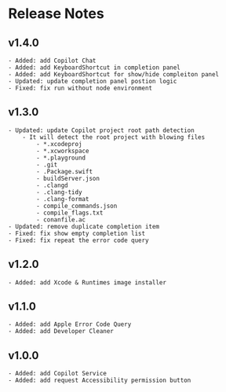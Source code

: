 # Release Notes

## **v1.4.0**

    - Added: add Copilot Chat
    - Added: add KeyboardShortcut in completion panel
    - Added: add KeyboardShortcut for show/hide compleiton panel
    - Updated: update completion panel postion logic
    - Fixed: fix run without node environment

## **v1.3.0**

    - Updated: update Copilot project root path detection
        - It will detect the root project with blowing files
            - *.xcodeproj
            - *.xcworkspace
            - *.playground
            - .git
            - .Package.swift
            - buildServer.json
            - .clangd
            - .clang-tidy
            - .clang-format
            - compile_commands.json
            - compile_flags.txt
            - conanfile.ac
    - Updated: remove duplicate completion item
    - Fixed: fix show empty completion list
    - Fixed: fix repeat the error code query

## **v1.2.0**

    - Added: add Xcode & Runtimes image installer

## **v1.1.0**

    - Added: add Apple Error Code Query
    - Added: add Developer Cleaner

## **v1.0.0**

    - Added: add Copilot Service
    - Added: add request Accessibility permission button

